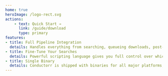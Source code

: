 ```yaml
---
home: true
heroImage: /logo-rect.svg
actions:
    - text: Quick Start →
      link: /guide/download
      type: primary
features:
- title: Full Pipeline Integration
  details: Handles everything from searching, queueing downloads, post-processing, and even syncing with your media server!
- title: Fine-Tune Your Searches
  details: Powerful scripting language gives you full control over which releases to filter and which to prioritize
- title: Single Binary
  details: Conductorr is shipped with binaries for all major platforms, and has public Docker images to make setup easy
---
```

